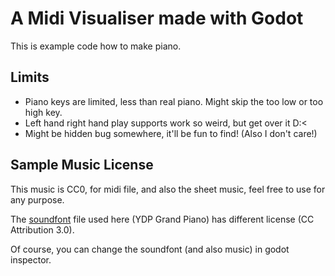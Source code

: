 # A Midi Visualiser made with Godot

This is example code how to make piano.

## Limits

- Piano keys are limited, less than real piano. Might skip the too low or too high key.
- Left hand right hand play supports work so weird, but get over it D:<
- Might be hidden bug somewhere, it'll be fun to find! (Also I don't care!)

## Sample Music License

This music is CC0, for midi file, and also the sheet music, feel free to use for any purpose.

The [soundfont](https://freepats.zenvoid.org/Piano/acoustic-grand-piano.html) file used here (YDP Grand Piano) has different license (CC Attribution 3.0).

Of course, you can change the soundfont (and also music) in godot inspector.